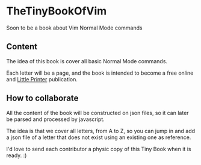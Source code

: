 TheTinyBookOfVim
================

Soon to be a book about Vim Normal Mode commands

## Content
 The idea of this book is cover all basic Normal Mode commands.

 Each letter will be a page, and the book is intended to become a free online and [Little Printer](http://littleprinter.com) publication.

## How to collaborate
All the content of the book will be constructed on json files, so it can later be parsed and processed by javascript.

The idea is that we cover all letters, from A to Z, so you can jump in and add a json file of a letter that does not exist using an existing one as reference.

I'd love to send each contributor a physic copy of this Tiny Book when it is ready. :)
